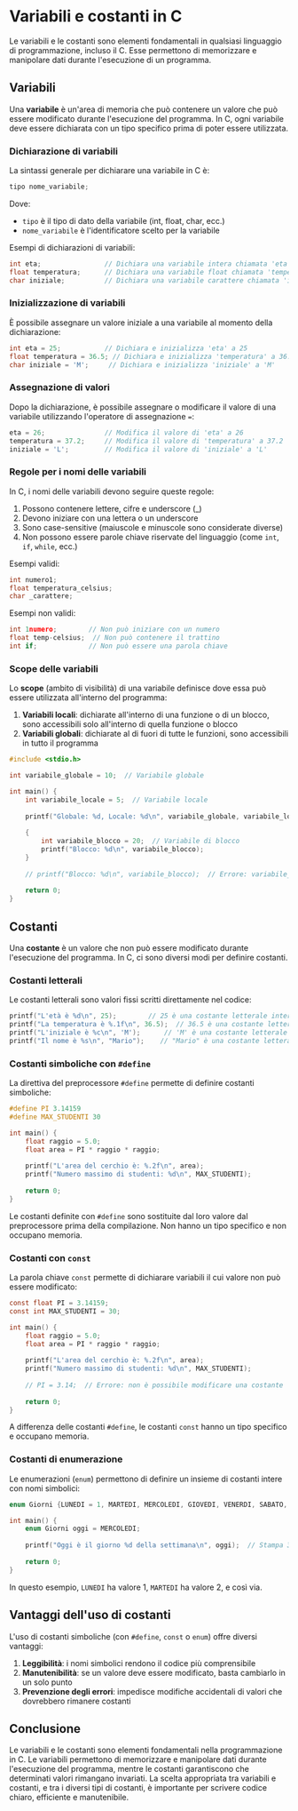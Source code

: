 # Variabili e costanti in C

Le variabili e le costanti sono elementi fondamentali in qualsiasi linguaggio di programmazione, incluso il C. Esse permettono di memorizzare e manipolare dati durante l'esecuzione di un programma.

## Variabili

Una **variabile** è un'area di memoria che può contenere un valore che può essere modificato durante l'esecuzione del programma. In C, ogni variabile deve essere dichiarata con un tipo specifico prima di poter essere utilizzata.

### Dichiarazione di variabili

La sintassi generale per dichiarare una variabile in C è:

```c
tipo nome_variabile;
```

Dove:
- `tipo` è il tipo di dato della variabile (int, float, char, ecc.)
- `nome_variabile` è l'identificatore scelto per la variabile

Esempi di dichiarazioni di variabili:

```c
int eta;                // Dichiara una variabile intera chiamata 'eta'
float temperatura;      // Dichiara una variabile float chiamata 'temperatura'
char iniziale;          // Dichiara una variabile carattere chiamata 'iniziale'
```

### Inizializzazione di variabili

È possibile assegnare un valore iniziale a una variabile al momento della dichiarazione:

```c
int eta = 25;           // Dichiara e inizializza 'eta' a 25
float temperatura = 36.5; // Dichiara e inizializza 'temperatura' a 36.5
char iniziale = 'M';     // Dichiara e inizializza 'iniziale' a 'M'
```

### Assegnazione di valori

Dopo la dichiarazione, è possibile assegnare o modificare il valore di una variabile utilizzando l'operatore di assegnazione `=`:

```c
eta = 26;               // Modifica il valore di 'eta' a 26
temperatura = 37.2;     // Modifica il valore di 'temperatura' a 37.2
iniziale = 'L';         // Modifica il valore di 'iniziale' a 'L'
```

### Regole per i nomi delle variabili

In C, i nomi delle variabili devono seguire queste regole:

1. Possono contenere lettere, cifre e underscore (_)
2. Devono iniziare con una lettera o un underscore
3. Sono case-sensitive (maiuscole e minuscole sono considerate diverse)
4. Non possono essere parole chiave riservate del linguaggio (come `int`, `if`, `while`, ecc.)

Esempi validi:
```c
int numero1;
float temperatura_celsius;
char _carattere;
```

Esempi non validi:
```c
int 1numero;        // Non può iniziare con un numero
float temp-celsius;  // Non può contenere il trattino
int if;             // Non può essere una parola chiave
```

### Scope delle variabili

Lo **scope** (ambito di visibilità) di una variabile definisce dove essa può essere utilizzata all'interno del programma:

1. **Variabili locali**: dichiarate all'interno di una funzione o di un blocco, sono accessibili solo all'interno di quella funzione o blocco
2. **Variabili globali**: dichiarate al di fuori di tutte le funzioni, sono accessibili in tutto il programma

```c
#include <stdio.h>

int variabile_globale = 10;  // Variabile globale

int main() {
    int variabile_locale = 5;  // Variabile locale
    
    printf("Globale: %d, Locale: %d\n", variabile_globale, variabile_locale);
    
    {
        int variabile_blocco = 20;  // Variabile di blocco
        printf("Blocco: %d\n", variabile_blocco);
    }
    
    // printf("Blocco: %d\n", variabile_blocco);  // Errore: variabile_blocco non è accessibile qui
    
    return 0;
}
```

## Costanti

Una **costante** è un valore che non può essere modificato durante l'esecuzione del programma. In C, ci sono diversi modi per definire costanti.

### Costanti letterali

Le costanti letterali sono valori fissi scritti direttamente nel codice:

```c
printf("L'età è %d\n", 25);        // 25 è una costante letterale intera
printf("La temperatura è %.1f\n", 36.5);  // 36.5 è una costante letterale float
printf("L'iniziale è %c\n", 'M');      // 'M' è una costante letterale carattere
printf("Il nome è %s\n", "Mario");    // "Mario" è una costante letterale stringa
```

### Costanti simboliche con `#define`

La direttiva del preprocessore `#define` permette di definire costanti simboliche:

```c
#define PI 3.14159
#define MAX_STUDENTI 30

int main() {
    float raggio = 5.0;
    float area = PI * raggio * raggio;
    
    printf("L'area del cerchio è: %.2f\n", area);
    printf("Numero massimo di studenti: %d\n", MAX_STUDENTI);
    
    return 0;
}
```

Le costanti definite con `#define` sono sostituite dal loro valore dal preprocessore prima della compilazione. Non hanno un tipo specifico e non occupano memoria.

### Costanti con `const`

La parola chiave `const` permette di dichiarare variabili il cui valore non può essere modificato:

```c
const float PI = 3.14159;
const int MAX_STUDENTI = 30;

int main() {
    float raggio = 5.0;
    float area = PI * raggio * raggio;
    
    printf("L'area del cerchio è: %.2f\n", area);
    printf("Numero massimo di studenti: %d\n", MAX_STUDENTI);
    
    // PI = 3.14;  // Errore: non è possibile modificare una costante
    
    return 0;
}
```

A differenza delle costanti `#define`, le costanti `const` hanno un tipo specifico e occupano memoria.

### Costanti di enumerazione

Le enumerazioni (`enum`) permettono di definire un insieme di costanti intere con nomi simbolici:

```c
enum Giorni {LUNEDI = 1, MARTEDI, MERCOLEDI, GIOVEDI, VENERDI, SABATO, DOMENICA};

int main() {
    enum Giorni oggi = MERCOLEDI;
    
    printf("Oggi è il giorno %d della settimana\n", oggi);  // Stampa 3
    
    return 0;
}
```

In questo esempio, `LUNEDI` ha valore 1, `MARTEDI` ha valore 2, e così via.

## Vantaggi dell'uso di costanti

L'uso di costanti simboliche (con `#define`, `const` o `enum`) offre diversi vantaggi:

1. **Leggibilità**: i nomi simbolici rendono il codice più comprensibile
2. **Manutenibilità**: se un valore deve essere modificato, basta cambiarlo in un solo punto
3. **Prevenzione degli errori**: impedisce modifiche accidentali di valori che dovrebbero rimanere costanti

## Conclusione

Le variabili e le costanti sono elementi fondamentali nella programmazione in C. Le variabili permettono di memorizzare e manipolare dati durante l'esecuzione del programma, mentre le costanti garantiscono che determinati valori rimangano invariati. La scelta appropriata tra variabili e costanti, e tra i diversi tipi di costanti, è importante per scrivere codice chiaro, efficiente e manutenibile.